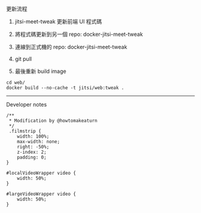 更新流程

1. jitsi-meet-tweak 更新前端 UI 程式碼

2. 將程式碼更新到另一個 repo: docker-jitsi-meet-tweak

3. 連線到正式機的 repo: docker-jitsi-meet-tweak

4. git pull

5. 最後重新 build image

```
cd web/
docker build --no-cache -t jitsi/web:tweak .
```

---

Developer notes

```
/**
 * Modification by @howtomakeaturn
 */
 .filmstrip {
    width: 100%;
    max-width: none;
    right: -50%;
    z-index: 2;
    padding: 0;
}

#localVideoWrapper video {
    width: 50%;
}

#largeVideoWrapper video {
    width: 50%;
}
```

